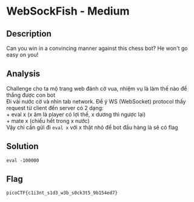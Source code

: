 # WebSockFish - Medium
## Description
Can you win in a convincing manner against this chess bot? He won't go easy on you!
## Analysis
Challenge cho ta mộ trang web đánh cờ vua, nhiệm vụ là làm thế nào để thắng được con bot  
Đi vài nước cờ và nhìn tab network. Để ý WS (WebSocket) protocol thấy request từ client đến server có 2 dạng:  
    + eval x (x âm là player có lợi thế, x dương thì ngược lại)  
    + mate x (chiếu hết trong x nước)  
Vậy chỉ cần gửi đi `eval x` với x thật nhỏ để bot đầu hàng là sẽ có flag
## Solution
```
eval -100000
```
## Flag
```
picoCTF{c1i3nt_s1d3_w3b_s0ck3t5_9b154ed7}
```